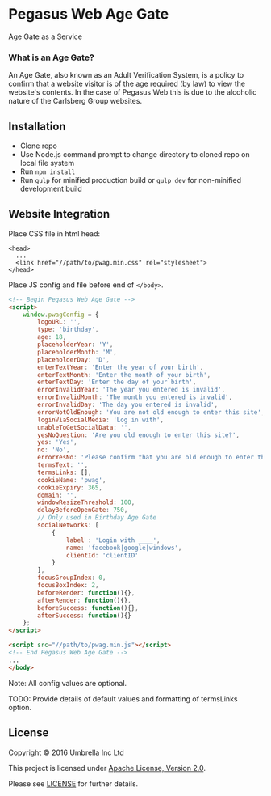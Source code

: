 # Pegasus Web Age Gate

Age Gate as a Service

### What is an Age Gate?

An Age Gate, also known as an Adult Verification System, is a policy to 
confirm that a website visitor is of the age required (by law) to view 
the website's contents. In the case of Pegasus Web this is due to the 
alcoholic nature of the Carlsberg Group websites.

## Installation
- Clone repo
- Use Node.js command prompt to change directory to cloned repo on local file system
- Run `npm install`
- Run `gulp` for minified production build or `gulp dev` for non-minified development build

## Website Integration

Place CSS file in html head:

```
<head>
  ...
  <link href="//path/to/pwag.min.css" rel="stylesheet">
</head>
```

Place JS config and file before end of `</body>`.

```html
<!-- Begin Pegasus Web Age Gate -->
<script>
	window.pwagConfig = {
		logoURL: '',
		type: 'birthday',
		age: 18,
		placeholderYear: 'Y',
		placeholderMonth: 'M',
		placeholderDay: 'D',
		enterTextYear: 'Enter the year of your birth',
		enterTextMonth: 'Enter the month of your birth',
		enterTextDay: 'Enter the day of your birth',
		errorInvalidYear: 'The year you entered is invalid',
		errorInvalidMonth: 'The month you entered is invalid',
		errorInvalidDay: 'The day you entered is invalid',
		errorNotOldEnough: 'You are not old enough to enter this site',
		loginViaSocialMedia: 'Log in with',
		unableToGetSocialData: '',
		yesNoQuestion: 'Are you old enough to enter this site?',
		yes: 'Yes',
		no: 'No',
		errorYesNo: 'Please confirm that you are old enough to enter this site',
		termsText: '',
		termsLinks: [],
		cookieName: 'pwag',
		cookieExpiry: 365,
		domain: '',
		windowResizeThreshold: 100,
		delayBeforeOpenGate: 750,
		// Only used in Birthday Age Gate
		socialNetworks: [
			{
				label : 'Login with ____',
				name: 'facebook|google|windows',
				clientId: 'clientID'
			}
		],
		focusGroupIndex: 0,
		focusBoxIndex: 2,
		beforeRender: function(){},
		afterRender: function(){},
		beforeSuccess: function(){},
		afterSuccess: function(){}
	};
</script>

<script src="//path/to/pwag.min.js"></script>
<!-- End Pegasus Web Age Gate -->
...
</body>
```

Note: All config values are optional.

TODO: Provide details of default values and formatting of termsLinks option.

## License

Copyright &copy; 2016 Umbrella Inc Ltd

This project is licensed under [Apache License, Version 2.0](http://www.apache.org/licenses/LICENSE-2.0).

Please see [LICENSE](LICENSE.md) for further details.
